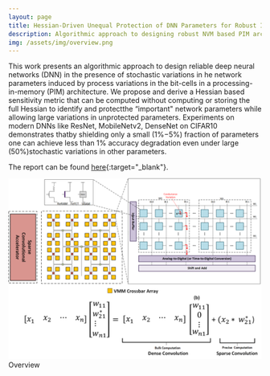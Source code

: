 ```yaml
---
layout: page
title: Hessian-Driven Unequal Protection of DNN Parameters for Robust Inference
description: Algorithmic approach to designing robust NVM based PIM architectures
img: /assets/img/overview.png
---
```


This work presents an algorithmic approach to design reliable deep neural networks (DNN) in the presence of stochastic variations in he network parameters induced by process variations in the bit-cells in a processing-in-memory (PIM) architecture. We propose and derive a Hessian based sensitivity metric that can be computed without computing or storing the full Hessian to identify and protectthe “important" network parameters while allowing large variations in unprotected parameters. Experiments on modern DNNs like ResNet, MobileNetv2, DenseNet on CIFAR10 demonstrates thatby shielding only a small (1%−5%) fraction of parameters one can achieve less than 1% accuracy degradation even under large (50%)stochastic variations in other parameters.

The report can be found [here](){:target="\_blank"}.

<div style="text-align: center"><img src="/assets/img/overview.png" width="700" height="auto" /></div>
<div class="col three caption">
    Overview
</div>

<!-- The codes can be found [here](https://github.com/saurabhdash/CompNeuroProject4){:target="\_blank"}. -->

<!-- 
Every project has a beautiful feature shocase page. It's easy to include images, in a flexible 3-column grid format. Make your photos 1/3, 2/3, or full width.

To give your project a background in the portfolio page, just add the img tag to the front matter like so:

    ---
    layout: page
    title: Project
    description: a project with a background image
    img: /assets/img/12.jpg
    ---


<div class="img_row">
    <img class="col one left" src="{{ site.baseurl }}/assets/img/1.jpg" alt="" title="example image"/>
    <img class="col one left" src="{{ site.baseurl }}/assets/img/2.jpg" alt="" title="example image"/>
    <img class="col one left" src="{{ site.baseurl }}/assets/img/3.jpg" alt="" title="example image"/>
</div>
<div class="col three caption">
    Caption photos easily. On the left, a road goes through a tunnel. Middle, leaves artistically fall in a hipster photoshoot. Right, in another hipster photoshoot, a lumberjack grasps a handful of pine needles.
</div>
<div class="img_row">
    <img class="col three left" src="{{ site.baseurl }}/assets/img/5.jpg" alt="" title="example image"/>
</div>
<div class="col three caption">
    This image can also have a caption. It's like magic.
</div>

You can also put regular text between your rows of images. Say you wanted to write a little bit about your project before you posted the rest of the images. You describe how you toiled, sweated, *bled* for your project, and then.... you reveal it's glory in the next row of images.


<div class="img_row">
    <img class="col two left" src="{{ site.baseurl }}/assets/img/6.jpg" alt="" title="example image"/>
    <img class="col one left" src="{{ site.baseurl }}/assets/img/11.jpg" alt="" title="example image"/>
</div>
<div class="col three caption">
    You can also have artistically styled 2/3 + 1/3 images, like these.
</div>


<br/><br/>


The code is simple. Just add a col class to your image, and another class specifying the width: one, two, or three columns wide. Here's the code for the last row of images above:

<div class="img_row">
    <img class="col two left" src="/img/6.jpg"/>
    <img class="col one left" src="/img/11.jpg"/>
</div> -->
